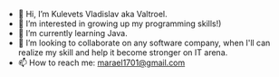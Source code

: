 - 👋 Hi, I’m Kulevets Vladislav aka Valtroel.
- 👀 I’m interested in growing up my programming skills!)
- 🌱 I’m currently learning Java.
- 💞️ I’m looking to collaborate on any software company, when I'll can realize my skill and help it become stronger on IT arena.
- 📫 How to reach me: marael1701@gmail.com

